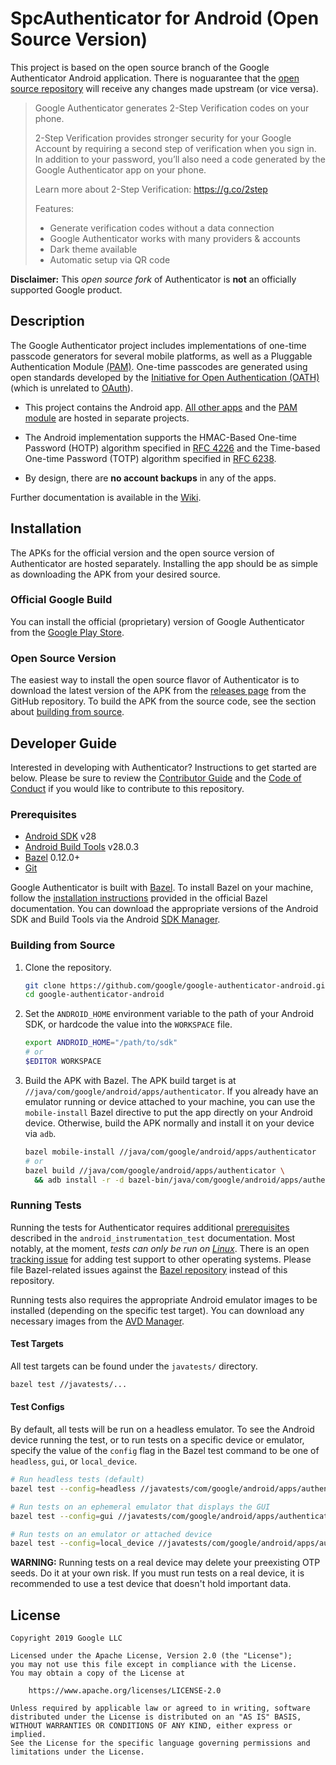 # SpcAuthenticator for Android (Open Source Version)
This project is based on the open source branch of the Google Authenticator
Android application. There is noguarantee that the [open source repository]
will receive any changes made upstream (or vice versa).

> Google Authenticator generates 2-Step Verification codes on your phone.
>
> 2-Step Verification provides stronger security for your Google Account by
> requiring a second step of verification when you sign in. In addition to your
> password, you’ll also need a code generated by the Google Authenticator app on
> your phone.
>
> Learn more about 2-Step Verification: https://g.co/2step
>
> Features:
> * Generate verification codes without a data connection
> * Google Authenticator works with many providers & accounts
> * Dark theme available
> * Automatic setup via QR code

**Disclaimer:** This _open source fork_ of Authenticator is **not** an
officially supported Google product.

## Description

The Google Authenticator project includes implementations of one-time passcode
generators for several mobile platforms, as well as a Pluggable Authentication
Module [(PAM)][PAM]. One-time passcodes are generated using open standards
developed by the [Initiative for Open Authentication (OATH)][OATH] (which is
unrelated to [OAuth][]).

* This project contains the Android app. [All other apps][iOS] and the
  [PAM module][libpam] are hosted in separate projects.

* The Android implementation supports the HMAC-Based One-time Password (HOTP)
  algorithm specified in [RFC 4226][] and the Time-based One-time Password
  (TOTP) algorithm specified in [RFC 6238][].

* By design, there are **no account backups** in any of the apps.

Further documentation is available in the [Wiki][].

## Installation

The APKs for the official version and the open source version of Authenticator
are hosted separately. Installing the app should be as simple as downloading the
APK from your desired source.

### Official Google Build

You can install the official (proprietary) version of Google Authenticator from
the [Google Play Store][playstore].

### Open Source Version

The easiest way to install the open source flavor of Authenticator is to
download the latest version of the APK from the [releases page][] from the
GitHub repository. To build the APK from the source code, see the section about
[building from source](#building-from-source).

## Developer Guide

Interested in developing with Authenticator? Instructions to get started are
below. Please be sure to review the [Contributor Guide](CONTRIBUTING.md) and the
[Code of Conduct](CODE_OF_CONDUCT.md) if you would like to contribute to this
repository.

### Prerequisites

* [Android SDK][] v28
* [Android Build Tools][] v28.0.3
* [Bazel][] 0.12.0+
* [Git][]

Google Authenticator is built with [Bazel][]. To install Bazel on your machine,
follow the [installation instructions][bazel-install] provided in the official
Bazel documentation. You can download the appropriate versions of the Android
SDK and Build Tools via the Android [SDK Manager][].

### Building from Source

1. Clone the repository.

   ```bash
   git clone https://github.com/google/google-authenticator-android.git
   cd google-authenticator-android
   ```

2. Set the `ANDROID_HOME` environment variable to the path of your Android SDK,
   or hardcode the value into the `WORKSPACE` file.

   ```bash
   export ANDROID_HOME="/path/to/sdk"
   # or
   $EDITOR WORKSPACE
    ```

3. Build the APK with Bazel. The APK build target is at
   `//java/com/google/android/apps/authenticator`. If you already have an
   emulator running or device attached to your machine, you can use the
   `mobile-install` Bazel directive to put the app directly on your Android
   device. Otherwise, build the APK normally and install it on your device via
   `adb`.

   ```bash
   bazel mobile-install //java/com/google/android/apps/authenticator
   # or
   bazel build //java/com/google/android/apps/authenticator \
     && adb install -r -d bazel-bin/java/com/google/android/apps/authenticator/authenticator.apk
   ```

### Running Tests

Running the tests for Authenticator requires additional
[prerequisites][test-prerequisites] described in the
`android_instrumentation_test` documentation. Most notably, at the moment,
_tests can only be run on [Linux][test-known-issues]_. There is an open
[tracking issue][bazel-test-tracking-issue] for adding test support to other
operating systems. Please file Bazel-related issues against the
[Bazel repository][] instead of this repository.

Running tests also requires the appropriate Android emulator images to be
installed (depending on the specific test target). You can download any
necessary images from the [AVD Manager][system-images].

#### Test Targets

All test targets can be found under the `javatests/` directory.

```bash
bazel test //javatests/...
```

#### Test Configs

By default, all tests will be run on a headless emulator. To see the Android
device running the test, or to run tests on a specific device or emulator,
specify the value of the `config` flag in the Bazel test command to be one of
`headless`, `gui`, or `local_device`.

```bash
# Run headless tests (default)
bazel test --config=headless //javatests/com/google/android/apps/authenticator:authenticator_instrumentation_tests-19

# Run tests on an ephemeral emulator that displays the GUI
bazel test --config=gui //javatests/com/google/android/apps/authenticator:authenticator_instrumentation_tests-19

# Run tests on an emulator or attached device
bazel test --config=local_device //javatests/com/google/android/apps/authenticator:authenticator_instrumentation_tests-19
```

**WARNING:** Running tests on a real device may delete your preexisting OTP
seeds. Do it at your own risk. If you must run tests on a real device, it is
recommended to use a test device that doesn't hold important data.

## License

```
Copyright 2019 Google LLC

Licensed under the Apache License, Version 2.0 (the "License");
you may not use this file except in compliance with the License.
You may obtain a copy of the License at

    https://www.apache.org/licenses/LICENSE-2.0

Unless required by applicable law or agreed to in writing, software
distributed under the License is distributed on an "AS IS" BASIS,
WITHOUT WARRANTIES OR CONDITIONS OF ANY KIND, either express or implied.
See the License for the specific language governing permissions and
limitations under the License.
```


[playstore]: https://play.google.com/store/apps/details?id=com.google.android.apps.authenticator2

[PAM]: http://www.opengroup.org/rfc/rfc86.0.html
[OATH]: http://www.openauthentication.org/
[OAuth]: http://oauth.net/
[RFC 4226]: https://tools.ietf.org/html/rfc4226
[RFC 6238]: https://tools.ietf.org/html/rfc6238

[open source repository]: https://github.com/google/google-authenticator-android
[Android]: https://github.com/google/google-authenticator-android
[iOS]: https://github.com/google/google-authenticator
[libpam]: https://github.com/google/google-authenticator-libpam

[Wiki]: https://github.com/google/google-authenticator/wiki
[releases page]: https://github.com/google/google-authenticator-android/releases

[Android SDK]: https://developer.android.com/studio/index.html
[Android Build Tools]: https://developer.android.com/studio/releases/build-tools
[Bazel]: https://bazel.build/
[Bazel repository]: https://github.com/bazelbuild/bazel
[Git]: https://git-scm.com/
[SDK Manager]: https://developer.android.com/studio/intro/update.html
[bazel-install]: https://docs.bazel.build/versions/master/install.html#installing-bazel

[test-prerequisites]: https://docs.bazel.build/versions/master/android-instrumentation-test.html#prerequisites
[test-known-issues]: https://docs.bazel.build/versions/master/android-instrumentation-test.html#known-issues
[bazel-test-tracking-issue]: https://github.com/bazelbuild/bazel/issues/7069
[system-images]: https://developer.android.com/studio/run/managing-avds#system-image
